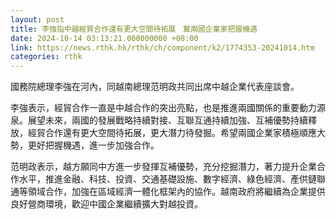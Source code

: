 ```yaml
---
layout: post
title: 李強指中越經貿合作還有更大空間待拓展　冀兩國企業家把握機遇
date: 2024-10-14 03:13:21.000000000 +08:00
link: https://news.rthk.hk/rthk/ch/component/k2/1774353-20241014.htm
categories: rthk
---
```


國務院總理李強在河內，同越南總理范明政共同出席中越企業代表座談會。

李強表示，經貿合作一直是中越合作的突出亮點，也是推進兩國關係的重要動力源泉。展望未來，兩國的發展戰略持續對接、互聯互通持續加強、互補優勢持續釋放，經貿合作還有更大空間待拓展，更大潛力待發掘。希望兩國企業家積極順應大勢，更好把握機遇，進一步加強合作。

范明政表示，越方願同中方進一步發揮互補優勢，充分挖掘潛力，著力提升企業合作水平，推進金融、科技、投資、交通基礎設施、數字經濟、綠色經濟、產供鏈聯通等領域合作，加強在區域經濟一體化框架內的協作。越南政府將繼續為企業提供良好營商環境，歡迎中國企業繼續擴大對越投資。
